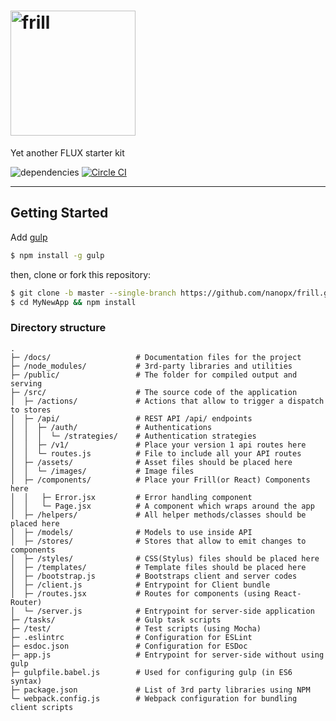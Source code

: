 # <img src="../frill-logo.png" alt="frill" title="frill logo" height="200" />
Yet another FLUX starter kit

<span class="esdoc-coverage"></span> ![dependencies](https://david-dm.org/nanopx/frill.svg) [![Circle CI](https://circleci.com/gh/nanopx/frill/tree/master.svg?style=shield&circle-token=ea6665c989599be6eddc9ba5f7d8d849b525f83a)](https://circleci.com/gh/nanopx/frill/tree/master)

---

## Getting Started
Add [gulp](http://gulpjs.com/)
```bash
$ npm install -g gulp
```
then, clone or fork this repository:
```bash
$ git clone -b master --single-branch https://github.com/nanopx/frill.git MyNewApp
$ cd MyNewApp && npm install
```

### Directory structure
```
.
├─ /docs/                   # Documentation files for the project
├─ /node_modules/           # 3rd-party libraries and utilities
├─ /public/                 # The folder for compiled output and serving
├─ /src/                    # The source code of the application
│  ├─ /actions/             # Actions that allow to trigger a dispatch to stores
│  ├─ /api/                 # REST API /api/ endpoints
│  │  ├─ /auth/             # Authentications
│  │  │  └─ /strategies/    # Authentication strategies
│  │  ├─ /v1/               # Place your version 1 api routes here
│  │  └─ routes.js          # File to include all your API routes
│  ├─ /assets/              # Asset files should be placed here
│  │  └─ /images/           # Image files
│  ├─ /components/          # Place your Frill(or React) Components here
│  │   ├─ Error.jsx         # Error handling component
│  │   └─ Page.jsx          # A component which wraps around the app
│  ├─ /helpers/             # All helper methods/classes should be placed here
│  ├─ /models/              # Models to use inside API
│  ├─ /stores/              # Stores that allow to emit changes to components
│  ├─ /styles/              # CSS(Stylus) files should be placed here
│  ├─ /templates/           # Template files should be placed here
│  ├─ /bootstrap.js         # Bootstraps client and server codes
│  ├─ /client.js            # Entrypoint for Client bundle
│  ├─ /routes.jsx           # Routes for components (using React-Router)
│  └─ /server.js            # Entrypoint for server-side application
├─ /tasks/                  # Gulp task scripts
├─ /test/                   # Test scripts (using Mocha)
├─ .eslintrc                # Configuration for ESLint
├─ esdoc.json               # Configuration for ESDoc
├─ app.js                   # Entrypoint for server-side without using gulp
├─ gulpfile.babel.js        # Used for configuring gulp (in ES6 syntax)
├─ package.json             # List of 3rd party libraries using NPM
└─ webpack.config.js        # Webpack configuration for bundling client scripts
```
